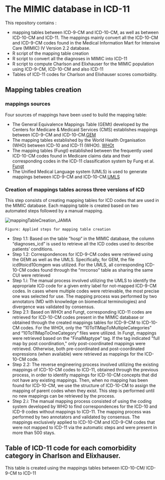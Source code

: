 # The MIMIC database in ICD-11

This repository contains :
- mapping tables between ICD-9-CM and ICD-10-CM, as well as between ICD-10-CM and ICD-11. The mappings mainly convert all the ICD-10-CM and ICD-9-CM codes found in the Medical Information Mart for Intensive Care (MIMIC) IV Version 2.2 database.
- R script of the mapping table creation
- R script to convert all the diagnoses in MIMIC into ICD-11
- R script to compute Charlson and Elixhauser for the MIMIC population using ICD-9-CM, ICD-10-CM and also ICD-11
- Tables of ICD-11 codes for Charlson and Elixhauser scores comorbidity. 

## Mapping tables creation

### mappings sources
Four sources of mappings have been used to build the mapping table:
- The General Equivalence Mappings Table (GEMt) developed by the Centers for Medicare & Medicaid Services (CMS) establishes mappings between ICD-9-CM and ICD-10-CM.[GEM](https://www.nber.org/research/data/icd-9-cm-and-icd-10-cm-and-icd-10-pcs-crosswalk-or-general-equivalence-mappings)
- The mapping tables established by the World Health Organisation (WHO) between ICD-10 and ICD-11 (WHOt). [WHOt](https://icd.who.int/browse11/Downloads/Download?fileName=mapping.zip)
- The mapping tables (Fungt) established between the frequently used ICD-10-CM codes found in Medicare claims data and their corresponding codes in the ICD-11 classification system by Fung et al. [Fungt](https://pubmed.ncbi.nlm.nih.gov/34383897/)
- The Unified Medical Language system (UMLS) is used to generate mappings between ICD-9-CM and ICD-10-CM.[UMLS](https://pubmed.ncbi.nlm.nih.gov/33059367/)

### Creation of mappings tables across three versions of ICD
This step consists of creating mapping tables for ICD codes that are used in the MIMIC database. Each mapping table is created based on two automated steps followed by a manual mapping. 

![mappingTableCreation_JAMIA](https://github.com/JeanNikiema/mimicinicd11/assets/110404054/41cd2676-5974-4881-a346-9f11504bcfca)

    Figure: Applied steps for mapping table creation

- Step 1.1: Based on the table ”hosp“ in the MIMIC database, the column “diagnoses_icd” is used to retrieve all the ICD codes used to describe patients’ conditions.
- Step 1.2: Correspondences for ICD-9-CM codes were retrieved using the GEMt as well as the UMLS. Specifically, for GEM, the file icd9toicd10cmgem was utilized. For the UMLS, all corresponding ICD-10-CM codes found through the “mrconso” table  as sharing the same CUI were retrieved
- Step 1.i: The manual process involved utilizing the UMLS to identify the appropriate ICD code for a given entry label for not-mapped ICD-9-CM codes. In cases where multiple codes were retrievable, the most precise one was selected for use. The mapping process was performed by two annotators (MD with knowledge on biomedical terminologies) and divergence was validated by consensus.
- Step 2.1: Based on WHOt and Fungt,  corresponding ICD-11 codes are retrieved for ICD-10-CM codes present in the MIMIC database or obtained through the created mappings tables for ICD-9-CM to ICD-10-CM codes. For the WHOt, only the “10To11MapToMultipleCategories” and “10To11MapToOneCategory” files were utilized. In Fungt, mappings were retrieved based on the "FinalMaptype" tag. If the tag indicated "full map by post coordination," only post-coordinated mappings were retrieved. Otherwise, both pre-coordinated and post-coordinated expressions (when available) were retrieved as mappings for the ICD-10-CM code.
- Step 2.2: The reverse engineering process involved utilizing the existing mappings of ICD-10-CM codes to ICD-11, obtained through the previous process, in order to identify mappings for ICD-10-CM concepts that did not have any existing mappings. Then, when no mapping has been found for ICD-10-CM, we use the structure of ICD-10-CM to assign the mapping of parent codes when they exist. This step is performed until no new mappings can be retrieved by the process.
- Step 2.i: The manual mapping process consisted of using the coding system developed by WHO to find correspondences for the ICD-10 and ICD-9 codes without mappings to ICD-11. The mapping process was performed by two annotators and validated by consensus. The mappings exclusively applied to ICD-10-CM and ICD-9-CM codes that were not mapped to ICD-11 via the automatic steps and were present in more than 500 stays.

## Table of ICD-11 code for each comorbidity category in Charlson and Elixhauser. 

This table is created using the mappings tables between ICD-10-CM/ ICD-9-CM to ICD-11


